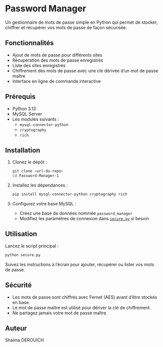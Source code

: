 # Password Manager

Un gestionnaire de mots de passe simple en Python qui permet de stocker, chiffrer et récupérer vos mots de passe de façon sécurisée.

## Fonctionnalités

- Ajout de mots de passe pour différents sites
- Récupération des mots de passe enregistrés
- Liste des sites enregistrés
- Chiffrement des mots de passe avec une clé dérivée d’un mot de passe maître
- Interface en ligne de commande interactive

## Prérequis

- Python 3.13
- MySQL Server
- Les modules suivants :
  - `mysql-connector-python`
  - `cryptography`
  - `rich`

## Installation

1. Clonez le dépôt :
   ```sh
   git clone <url-du-repo>
   cd Password-Manager-1
   ```

2. Installez les dépendances :
   ```sh
   pip install mysql-connector-python cryptography rich
   ```

3. Configurez votre base MySQL :
   - Créez une base de données nommée `password_manager`
   - Modifiez les paramètres de connexion dans [`secure.py`](secure.py) si besoin

## Utilisation

Lancez le script principal :
```sh
python secure.py
```

Suivez les instructions à l’écran pour ajouter, récupérer ou lister vos mots de passe.

## Sécurité

- Les mots de passe sont chiffrés avec Fernet (AES) avant d’être stockés en base.
- Le mot de passe maître est utilisé pour dériver la clé de chiffrement.
- Ne partagez jamais votre mot de passe maître.

## Auteur

Shaima DEROUICH 

